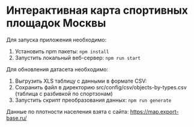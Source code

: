 # Интерактивная карта спортивных площадок Москвы

Для запуска приложения необходимо:
1. Установить npm пакеты: `npm install`
2. Запустить локальный веб-сервер: `npm run start`

Для обновления датасета необходимо:
1. Выгрузить XLS таблицу с данными в формате CSV:
2. Сохранить файл в директорию src/config/csv/objects-by-types.csv (таблица с разбивкой по спортзонам)
3. Запустить скрипт преобразования данных:  `npm run generate`

Данные по плотности населения взята с сайта: https://map.export-base.ru/
